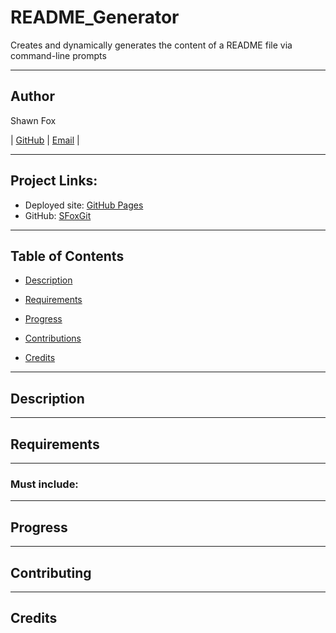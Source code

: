 # README_Generator
Creates and dynamically generates the content of a README file via command-line prompts


---
## Author

Shawn Fox


| [GitHub](https://github.com/SFoxGit) | [Email](sfoxss4@gmail.com) |

---
## Project Links:

- Deployed site: [GitHub Pages]()
- GitHub: [SFoxGit]()

---
## Table of Contents

- [Description](##Description)

- [Requirements](##Requirements)

- [Progress](##Progress)

- [Contributions](##Contributing)

- [Credits](##Credits)

---
## Description


---
## Requirements


---
### Must include:

    
---
## Progress
    

---
## Contributing


---
## Credits


